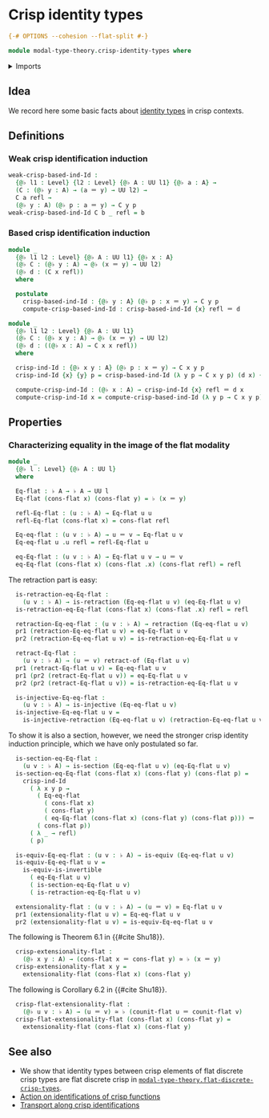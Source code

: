 # Crisp identity types

```agda
{-# OPTIONS --cohesion --flat-split #-}

module modal-type-theory.crisp-identity-types where
```

<details><summary>Imports</summary>

```agda
open import foundation.action-on-identifications-functions
open import foundation.dependent-pair-types
open import foundation.equivalences
open import foundation.function-types
open import foundation.identity-types
open import foundation.injective-maps
open import foundation.retractions
open import foundation.retracts-of-types
open import foundation.sections
open import foundation.torsorial-type-families
open import foundation.universe-levels

open import modal-type-theory.flat-modality
```

</details>

## Idea

We record here some basic facts about
[identity types](foundation-core.identity-types.md) in crisp contexts.

## Definitions

### Weak crisp identification induction

```agda
weak-crisp-based-ind-Id :
  {@♭ l1 : Level} {l2 : Level} {@♭ A : UU l1} {@♭ a : A} →
  (C : (@♭ y : A) → (a ＝ y) → UU l2) →
  C a refl →
  (@♭ y : A) (@♭ p : a ＝ y) → C y p
weak-crisp-based-ind-Id C b _ refl = b
```

### Based crisp identification induction

<!-- TODO: this is how the principle is stated in Shu15. It can be proved with `pointwise-sharp` (except for any cohesive universe level) -->

```agda
module _
  {@♭ l1 l2 : Level} {@♭ A : UU l1} {@♭ x : A}
  (@♭ C : (@♭ y : A) → @♭ (x ＝ y) → UU l2)
  (@♭ d : (C x refl))
  where

  postulate
    crisp-based-ind-Id : {@♭ y : A} (@♭ p : x ＝ y) → C y p
    compute-crisp-based-ind-Id : crisp-based-ind-Id {x} refl ＝ d
```

```agda
module _
  {@♭ l1 l2 : Level} {@♭ A : UU l1}
  (@♭ C : (@♭ x y : A) → @♭ (x ＝ y) → UU l2)
  (@♭ d : ((@♭ x : A) → C x x refl))
  where

  crisp-ind-Id : {@♭ x y : A} (@♭ p : x ＝ y) → C x y p
  crisp-ind-Id {x} {y} p = crisp-based-ind-Id (λ y p → C x y p) (d x) {y} p

  compute-crisp-ind-Id : (@♭ x : A) → crisp-ind-Id {x} refl ＝ d x
  compute-crisp-ind-Id x = compute-crisp-based-ind-Id (λ y p → C x y p) (d x)
```

## Properties

### Characterizing equality in the image of the flat modality

```agda
module _
  {@♭ l : Level} {@♭ A : UU l}
  where

  Eq-flat : ♭ A → ♭ A → UU l
  Eq-flat (cons-flat x) (cons-flat y) = ♭ (x ＝ y)

  refl-Eq-flat : (u : ♭ A) → Eq-flat u u
  refl-Eq-flat (cons-flat x) = cons-flat refl

  Eq-eq-flat : (u v : ♭ A) → u ＝ v → Eq-flat u v
  Eq-eq-flat u .u refl = refl-Eq-flat u

  eq-Eq-flat : (u v : ♭ A) → Eq-flat u v → u ＝ v
  eq-Eq-flat (cons-flat x) (cons-flat .x) (cons-flat refl) = refl
```

The retraction part is easy:

```agda
  is-retraction-eq-Eq-flat :
    (u v : ♭ A) → is-retraction (Eq-eq-flat u v) (eq-Eq-flat u v)
  is-retraction-eq-Eq-flat (cons-flat x) (cons-flat .x) refl = refl

  retraction-Eq-eq-flat : (u v : ♭ A) → retraction (Eq-eq-flat u v)
  pr1 (retraction-Eq-eq-flat u v) = eq-Eq-flat u v
  pr2 (retraction-Eq-eq-flat u v) = is-retraction-eq-Eq-flat u v

  retract-Eq-flat :
    (u v : ♭ A) → (u ＝ v) retract-of (Eq-flat u v)
  pr1 (retract-Eq-flat u v) = Eq-eq-flat u v
  pr1 (pr2 (retract-Eq-flat u v)) = eq-Eq-flat u v
  pr2 (pr2 (retract-Eq-flat u v)) = is-retraction-eq-Eq-flat u v

  is-injective-Eq-eq-flat :
    (u v : ♭ A) → is-injective (Eq-eq-flat u v)
  is-injective-Eq-eq-flat u v =
    is-injective-retraction (Eq-eq-flat u v) (retraction-Eq-eq-flat u v)
```

To show it is also a section, however, we need the stronger crisp identity
induction principle, which we have only postulated so far.

```agda
  is-section-eq-Eq-flat :
    (u v : ♭ A) → is-section (Eq-eq-flat u v) (eq-Eq-flat u v)
  is-section-eq-Eq-flat (cons-flat x) (cons-flat y) (cons-flat p) =
    crisp-ind-Id
      ( λ x y p →
        ( Eq-eq-flat
          ( cons-flat x)
          ( cons-flat y)
          ( eq-Eq-flat (cons-flat x) (cons-flat y) (cons-flat p))) ＝
        ( cons-flat p))
      ( λ _ → refl)
      ( p)
```

```agda
  is-equiv-Eq-eq-flat : (u v : ♭ A) → is-equiv (Eq-eq-flat u v)
  is-equiv-Eq-eq-flat u v =
    is-equiv-is-invertible
      ( eq-Eq-flat u v)
      ( is-section-eq-Eq-flat u v)
      ( is-retraction-eq-Eq-flat u v)

  extensionality-flat : (u v : ♭ A) → (u ＝ v) ≃ Eq-flat u v
  pr1 (extensionality-flat u v) = Eq-eq-flat u v
  pr2 (extensionality-flat u v) = is-equiv-Eq-eq-flat u v
```

The following is Theorem 6.1 in {{#cite Shu18}}.

```agda
  crisp-extensionality-flat :
    (@♭ x y : A) → (cons-flat x ＝ cons-flat y) ≃ ♭ (x ＝ y)
  crisp-extensionality-flat x y =
    extensionality-flat (cons-flat x) (cons-flat y)
```

The following is Corollary 6.2 in {{#cite Shu18}}.

```agda
  crisp-flat-extensionality-flat :
    (@♭ u v : ♭ A) → (u ＝ v) ≃ ♭ (counit-flat u ＝ counit-flat v)
  crisp-flat-extensionality-flat (cons-flat x) (cons-flat y) =
    extensionality-flat (cons-flat x) (cons-flat y)
```

## See also

- We show that identity types between crisp elements of flat discrete crisp
  types are flat discrete crisp in
  [`modal-type-theory.flat-discrete-crisp-types`](modal-type-theory.flat-discrete-crisp-types.md).
- [Action on identifications of crisp functions](modal-type-theory.action-on-identifications-crisp-functions.md)
- [Transport along crisp identifications](modal-type-theory.transport-along-crisp-identifications.md)
